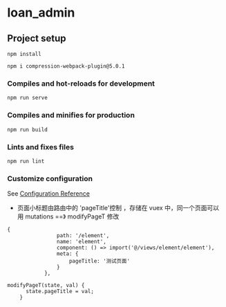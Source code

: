 # loan_admin

## Project setup

```
npm install
```

```
npm i compression-webpack-plugin@5.0.1
```

### Compiles and hot-reloads for development

```
npm run serve
```

### Compiles and minifies for production

```
npm run build
```

### Lints and fixes files

```
npm run lint
```

### Customize configuration

See [Configuration Reference](https://cli.vuejs.org/config/)

- 页面小标题由路由中的 'pageTitle'控制 ，存储在 vuex 中，同一个页面可以用 mutations ==》 modifyPageT 修改

```
{
                path: '/element',
                name: 'element',
                component: () => import('@/views/element/element'),
                meta: {
                    pageTitle: '测试页面'
                }
            },

modifyPageT(state, val) {
      state.pageTitle = val;
    }

```
